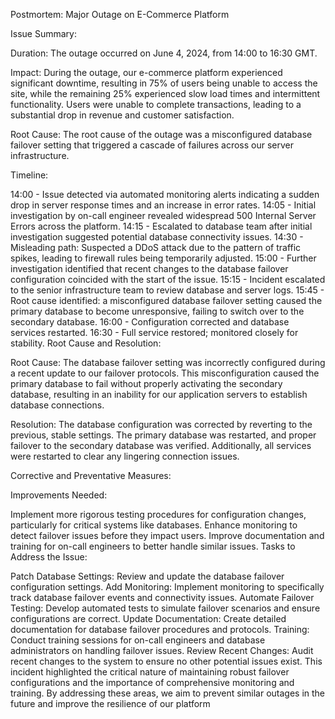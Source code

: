 Postmortem: Major Outage on E-Commerce Platform

Issue Summary:

Duration: The outage occurred on June 4, 2024, from 14:00 to 16:30 GMT.

Impact: During the outage, our e-commerce platform experienced significant downtime, resulting in 75% of users being unable to access the site, while the remaining 25% experienced slow load times and intermittent functionality. Users were unable to complete transactions, leading to a substantial drop in revenue and customer satisfaction.

Root Cause: The root cause of the outage was a misconfigured database failover setting that triggered a cascade of failures across our server infrastructure.

Timeline:

14:00 - Issue detected via automated monitoring alerts indicating a sudden drop in server response times and an increase in error rates.
14:05 - Initial investigation by on-call engineer revealed widespread 500 Internal Server Errors across the platform.
14:15 - Escalated to database team after initial investigation suggested potential database connectivity issues.
14:30 - Misleading path: Suspected a DDoS attack due to the pattern of traffic spikes, leading to firewall rules being temporarily adjusted.
15:00 - Further investigation identified that recent changes to the database failover configuration coincided with the start of the issue.
15:15 - Incident escalated to the senior infrastructure team to review database and server logs.
15:45 - Root cause identified: a misconfigured database failover setting caused the primary database to become unresponsive, failing to switch over to the secondary database.
16:00 - Configuration corrected and database services restarted.
16:30 - Full service restored; monitored closely for stability.
Root Cause and Resolution:

Root Cause: The database failover setting was incorrectly configured during a recent update to our failover protocols. This misconfiguration caused the primary database to fail without properly activating the secondary database, resulting in an inability for our application servers to establish database connections.

Resolution: The database configuration was corrected by reverting to the previous, stable settings. The primary database was restarted, and proper failover to the secondary database was verified. Additionally, all services were restarted to clear any lingering connection issues.

Corrective and Preventative Measures:

Improvements Needed:

Implement more rigorous testing procedures for configuration changes, particularly for critical systems like databases.
Enhance monitoring to detect failover issues before they impact users.
Improve documentation and training for on-call engineers to better handle similar issues.
Tasks to Address the Issue:

Patch Database Settings: Review and update the database failover configuration settings.
Add Monitoring: Implement monitoring to specifically track database failover events and connectivity issues.
Automate Failover Testing: Develop automated tests to simulate failover scenarios and ensure configurations are correct.
Update Documentation: Create detailed documentation for database failover procedures and protocols.
Training: Conduct training sessions for on-call engineers and database administrators on handling failover issues.
Review Recent Changes: Audit recent changes to the system to ensure no other potential issues exist.
This incident highlighted the critical nature of maintaining robust failover configurations and the importance of comprehensive monitoring and training. By addressing these areas, we aim to prevent similar outages in the future and improve the resilience of our platform






